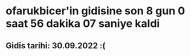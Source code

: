 # ofarukbicer'in gidisine son 8 gun 0 saat 56 dakika 07 saniye kaldi

## Gidis tarihi: 30.09.2022 :(
